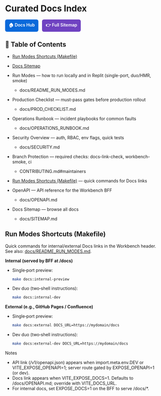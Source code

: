 # Curated Docs Index

<div style="margin:16px 0; display:flex; gap:12px; flex-wrap:wrap;">
  <a href="index.md" style="display:inline-block; padding:8px 12px; background:#0969da; color:#fff; border-radius:6px; text-decoration:none; font-weight:600;">🏠 Docs Hub</a>
  <a href="SITEMAP.md" style="display:inline-block; padding:8px 12px; background:#6f42c1; color:#fff; border-radius:6px; text-decoration:none; font-weight:600;">👉 Full Sitemap</a>
</div>


## 📑 Table of Contents

- [Run Modes Shortcuts (Makefile)](#run-modes-shortcuts-makefile)
- [Docs Sitemap](SITEMAP.md)


- Run Modes — how to run locally and in Replit (single-port, duo/HMR, smoke)
  - docs/README_RUN_MODES.md
- Production Checklist — must-pass gates before production rollout
  - docs/PROD_CHECKLIST.md
- Operations Runbook — incident playbooks for common faults
  - docs/OPERATIONS_RUNBOOK.md
- Security Overview — auth, RBAC, env flags, quick tests
  - docs/SECURITY.md
- Branch Protection — required checks: docs-link-check, workbench-smoke, ci
  - CONTRIBUTING.md#maintainers
- [Run Modes Shortcuts (Makefile)](#run-modes-shortcuts-makefile) — quick commands for Docs links

- OpenAPI — API reference for the Workbench BFF
  - docs/OPENAPI.md
- Docs Sitemap — browse all docs
  - docs/SITEMAP.md

## Run Modes Shortcuts (Makefile)

Quick commands for internal/external Docs links in the Workbench header. See also: [docs/README_RUN_MODES.md](README_RUN_MODES.md).

**Internal (served by BFF at /docs)**

- Single‑port preview:
  ```bash
  make docs:internal-preview
  ```
- Dev duo (two‑shell instructions):
  ```bash
  make docs:internal-dev
  ```

**External (e.g., GitHub Pages / Confluence)**

- Single‑port preview:
  ```bash
  make docs:external DOCS_URL=https://mydomain/docs
  ```
- Dev duo (two‑shell instructions):
  ```bash
  make docs:external-dev DOCS_URL=https://mydomain/docs
  ```

Notes
- API link (/v1/openapi.json) appears when import.meta.env.DEV or VITE_EXPOSE_OPENAPI=1; server route gated by EXPOSE_OPENAPI=1 (or dev).
- Docs link appears when VITE_EXPOSE_DOCS=1. Defaults to /docs/OPENAPI.md; override with VITE_DOCS_URL.
- For internal docs, set EXPOSE_DOCS=1 on the BFF to serve /docs/*.
